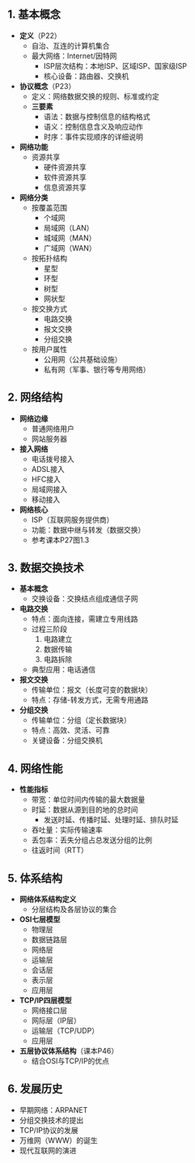 

## 1. 基本概念
- **定义**（P22）
  - 自治、互连的计算机集合
  - 最大网络：Internet/因特网
    - ISP层次结构：本地ISP、区域ISP、国家级ISP
    - 核心设备：路由器、交换机
- **协议概念**（P23）
  - 定义：网络数据交换的规则、标准或约定
  - **三要素**
    - 语法：数据与控制信息的结构格式
    - 语义：控制信息含义及响应动作
    - 时序：事件实现顺序的详细说明
- **网络功能**
  - 资源共享
    - 硬件资源共享
    - 软件资源共享
    - 信息资源共享
- **网络分类**
  - 按覆盖范围
    - 个域网
    - 局域网（LAN）
    - 城域网（MAN）
    - 广域网（WAN）
  - 按拓扑结构
    - 星型
    - 环型
    - 树型
    - 网状型
  - 按交换方式
    - 电路交换
    - 报文交换
    - 分组交换
  - 按用户属性
    - 公用网（公共基础设施）
    - 私有网（军事、银行等专用网络）

## 2. 网络结构
- **网络边缘**
  - 普通网络用户
  - 网站服务器
- **接入网络**
  - 电话拨号接入
  - ADSL接入
  - HFC接入
  - 局域网接入
  - 移动接入
- **网络核心**
  - ISP（互联网服务提供商）
  - 功能：数据中继与转发（数据交换）
  - 参考课本P27图1.3

## 3. 数据交换技术
- **基本概念**
  - 交换设备：交换结点组成通信子网
- **电路交换**
  - 特点：面向连接，需建立专用线路
  - 过程三阶段
    1. 电路建立
    2. 数据传输
    3. 电路拆除
  - 典型应用：电话通信
- **报文交换**
  - 传输单位：报文（长度可变的数据块）
  - 特点：存储-转发方式，无需专用通路
- **分组交换**
  - 传输单位：分组（定长数据块）
  - 特点：高效、灵活、可靠
  - 关键设备：分组交换机

## 4. 网络性能
- **性能指标**
  - 带宽：单位时间内传输的最大数据量
  - 时延：数据从源到目的地的总时间
    - 发送时延、传播时延、处理时延、排队时延
  - 吞吐量：实际传输速率
  - 丢包率：丢失分组占总发送分组的比例
  - 往返时间（RTT）

## 5. 体系结构
- **网络体系结构定义**
  - 分层结构及各层协议的集合
- **OSI七层模型**
  - 物理层
  - 数据链路层
  - 网络层
  - 运输层
  - 会话层
  - 表示层
  - 应用层
- **TCP/IP四层模型**
  - 网络接口层
  - 网际层（IP层）
  - 运输层（TCP/UDP）
  - 应用层
- **五层协议体系结构**（课本P46）
  - 结合OSI与TCP/IP的优点

## 6. 发展历史
- 早期网络：ARPANET
- 分组交换技术的提出
- TCP/IP协议的发展
- 万维网（WWW）的诞生
- 现代互联网的演进